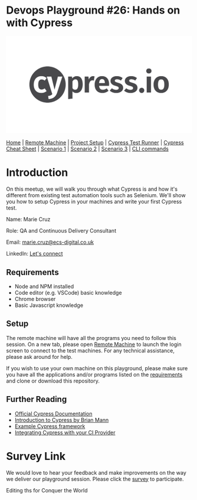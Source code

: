 # Devops Playground #26: Hands on with Cypress 
![](images/cypress-io-logo.png)

[Home](README.md) |
[Remote Machine](https://rdp.devopsplayground.com/#/) |
[Project Setup](docs/project-setup.md) |
[Cypress Test Runner](docs/cypress-test-runner.md) |
[Cypress Cheat Sheet](docs/cheat-sheet.md) |
[Scenario 1](docs/scenario1.md) |
[Scenario 2](docs/scenario2.md) |
[Scenario 3](docs/scenario3.md) |
[CLI commands](docs/cli-commands.md) 

# Introduction
On this meetup, we will walk you through what Cypress is and how it's different from existing test automation tools such as Selenium. We'll show you how to setup Cypress in your machines and write your first Cypress test.

Name: Marie Cruz

Role: QA and Continuous Delivery Consultant

Email: marie.cruz@ecs-digital.co.uk

LinkedIn: [Let's connect](https://www.linkedin.com/in/marie-desiree-cruz-95841242/)

## Requirements
- Node and NPM installed
- Code editor (e.g. VSCode) basic knowledge
- Chrome browser
- Basic Javascript knowledge

## Setup
The remote machine will have all the programs you need to follow this session. On a new tab, please open [Remote Machine](https://rdp.devopsplayground.com/#/) to launch the login screen to connect to the test machines. For any technical assistance, please ask around for help. 

If you wish to use your own machine on this playground, please make sure you have all the applications and/or programs listed on the [requirements](#requirements) and clone or download this repository. 

## Further Reading

- [Official Cypress Documentation](https://docs.cypress.io)
- [Introduction to Cypress by Brian Mann](https://www.youtube.com/watch?v=pJ349YntoIs)
- [Example Cypress framework](https://github.com/cypress-io/cypress-example-kitchensink)
- [Integrating Cypress with your CI Provider](https://docs.cypress.io/guides/guides/continuous-integration.html)

# Survey Link
We would love to hear your feedback and make improvements on the way we deliver our playground session. Please click the [survey](https://qabook.typeform.com/to/Ijm7N1
) to participate.


Editing ths for Conquer the World
